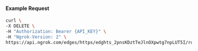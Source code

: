 <!-- Code generated for API Clients. DO NOT EDIT. -->

#### Example Request

```bash
curl \
-X DELETE \
-H "Authorization: Bearer {API_KEY}" \
-H "Ngrok-Version: 2" \
https://api.ngrok.com/edges/https/edghts_2pnsKDztTeJlnOXpwtg7npLUT5I/routes/edghtsrt_2pnsKDFj5JzJBX0nzEXnLbfxdtp/circuit_breaker
```
